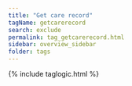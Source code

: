 ```yaml
---
title: "Get care record"
tagName: getcarerecord
search: exclude
permalink: tag_getcarerecord.html
sidebar: overview_sidebar
folder: tags
---
```

{% include taglogic.html %}


